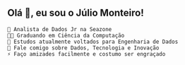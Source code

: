 ## Olá 👋, eu sou o Júlio Monteiro!
    🔭 Analista de Dados Jr na Seazone
    👨‍🎓 Graduando em Ciência da Computação
    🎲 Estudos atualmente voltados para Engenharia de Dados
    💭 Fale comigo sobre Dados, Tecnologia e Inovação
    ⚡ Faço amizades facilmente e costumo ser engraçado
